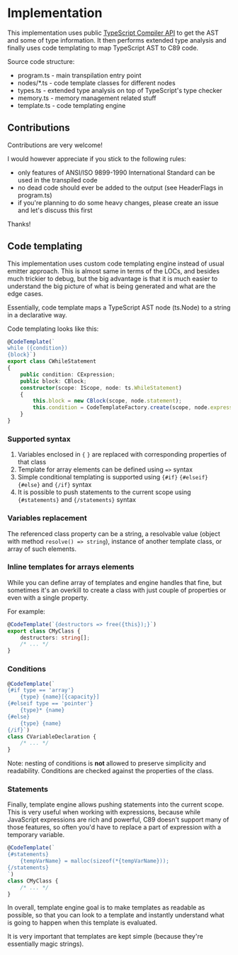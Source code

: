 Implementation
==============

This implementation uses public [TypeScript Compiler API](https://github.com/Microsoft/TypeScript/wiki/Using-the-Compiler-API)
to get the AST and some of type information. It then performs extended type analysis and finally uses code templating to map
TypeScript AST to C89 code.

Source code structure: 

 - program.ts - main transpilation entry point
 - nodes/*.ts - code template classes for different nodes  
 - types.ts - extended type analysis on top of TypeScript's type checker
 - memory.ts - memory management related stuff 
 - template.ts - code templating engine

Contributions
-------------

Contributions are very welcome!

I would however appreciate if you stick to the following rules:

 - only features of ANSI/ISO 9899-1990 International Standard can be used in the transpiled code
 - no dead code should ever be added to the output (see HeaderFlags in program.ts)
 - if you're planning to do some heavy changes, please create an issue and let's discuss this first

Thanks!


Code templating
---------------

This implementation uses custom code templating engine instead of usual emitter approach. This is almost same in terms of the LOCs,
and besides much trickier to debug, but the big advantage is that it is much easier to understand the big picture of what is
being generated and what are the edge cases.

Essentially, code template maps a TypeScript AST node (ts.Node) to a string in a declarative way.

Code templating looks like this:

```ts
@CodeTemplate(`
while ({condition})
{block}`)
export class CWhileStatement
{
    public condition: CExpression;
    public block: CBlock;
    constructor(scope: IScope, node: ts.WhileStatement)
    {
        this.block = new CBlock(scope, node.statement);
        this.condition = CodeTemplateFactory.create(scope, node.expression);
    }
}
```

### Supported syntax

  1. Variables enclosed in `{` `}` are replaced with corresponding properties of that class
  2. Template for array elements can be defined using `=>` syntax 
  3. Simple conditional templating is supported using `{#if}` `{#elseif}` `{#else}` and `{/if}` syntax
  4. It is possible to push statements to the current scope using `{#statements}` and `{/statements}` syntax

### Variables replacement

The referenced class property can be a string, a resolvable value (object with method `resolve() => string`),
instance of another template class, or array of such elements.

### Inline templates for arrays elements

While you can define array of templates and engine handles that fine, but sometimes it's an overkill to create
a class with just couple of properties or even with a single property.

For example:

```ts
@CodeTemplate(`{destructors => free({this});}`)
export class CMyClass {
    destructors: string[];
    /* ... */
}
```

### Conditions

```ts
@CodeTemplate(`
{#if type == 'array'}
    {type} {name}[{capacity}]
{#elseif type == 'pointer'}
    {type}* {name}
{#else}
    {type} {name}
{/if}`)
class CVariableDeclaration {
    /* ... */
}
```

Note: nesting of conditions is **not** allowed to preserve simplicity and readability.
Conditions are checked against the properties of the class.

### Statements

Finally, template engine allows pushing statements into the current scope.
This is very useful when working with expressions, because while JavaScript expressions are
rich and powerful, C89 doesn't support many of those features, so often you'd have to replace a part
of expression with a temporary variable.

```ts
@CodeTemplate(`
{#statements}
    {tempVarName} = malloc(sizeof(*{tempVarName}));
{/statements}
`)
class CMyClass {
    /* ... */
}
```

In overall, template engine goal is to make templates as readable as possible, so that you can look to a
template and instantly understand what is going to happen when this template is evaluated.

It is very important that templates are kept simple (because they're essentially magic strings).
